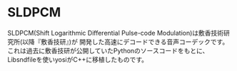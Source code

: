 # SLDPCM
SLDPCM(Shift Logarithmic Differential Pulse-code Modulation)は敷香技術研究所(以降『敷香技研』)が
開発した高速にデコードできる音声コーデックです。
これは過去に敷香技研が公開していたPythonのソースコードをもとに、Libsndfileを使いyosiがC++に移植したものです。
